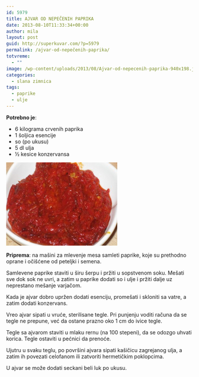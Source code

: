 ```yaml
---
id: 5979
title: AJVAR OD NEPEČENIH PAPRIKA
date: 2013-08-10T11:33:34+00:00
author: mila
layout: post
guid: http://superkuvar.com/?p=5979
permalink: /ajvar-od-nepečenih-paprika/
totvreme:
  - ""
image: /wp-content/uploads/2013/08/Ajvar-od-nepecenih-paprika-940x198.jpg
categories:
  - slana zimnica
tags:
  - paprike
  - ulje
---
```

**Potrebno je**:

  * 6 kilograma crvenih paprika
  * 1 šoljica esencije
  * so (po ukusu)
  * 5 dl ulja
  * ½ kesice konzervansa

[<img class="alignnone size-medium wp-image-5983" src="/wp-content/uploads/2013/08/Ajvar-od-nepecenih-paprika-300x225.jpg" alt="Ajvar od nepecenih paprika" width="300" height="225" />](/wp-content/uploads/2013/08/Ajvar-od-nepecenih-paprika.jpg)

**Priprema**: na mašini za mlevenje mesa samleti paprike, koje su prethodno oprane i očišćene od peteljki i semena.

Samlevene paprike staviti u širu šerpu i pržiti u sopstvenom soku. Mešati sve dok sok ne uvri, a zatim u paprike dodati so i ulje i pržiti dalje uz neprestano mešanje varjačom.

Kada je ajvar dobro upržen dodati esenciju, promešati i skloniti sa vatre, a zatim dodati konzervans.

Vreo ajvar sipati u vruće, sterilisane tegle. Pri punjenju voditi računa da se tegle ne prepune, već da ostane prazno oko 1 cm do ivice tegle.

Tegle sa ajvarom staviti u mlaku rernu (na 100 stepeni), da se odozgo uhvati korica. Tegle ostaviti u pećnici da prenoće.

Ujutru u svaku teglu, po površini ajvara sipati kašičicu zagrejanog ulja, a zatim ih povezati celofanom ili zatvoriti hermetičkim poklopcima.

U ajvar se može dodati seckani beli luk po ukusu.